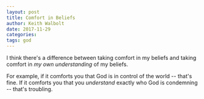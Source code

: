 ```yaml
---
layout: post
title: Comfort in Beliefs 
author: Keith Walbolt
date: 2017-11-29
categories:
tags: god
---
```


I think there's a difference between taking comfort in my beliefs and taking comfort in *my own understanding* of my beliefs.

For example, if it comforts you that God is in control of the world -- that's fine. If it comforts you that you *understand* exactly who God is condemning -- that's troubling.
